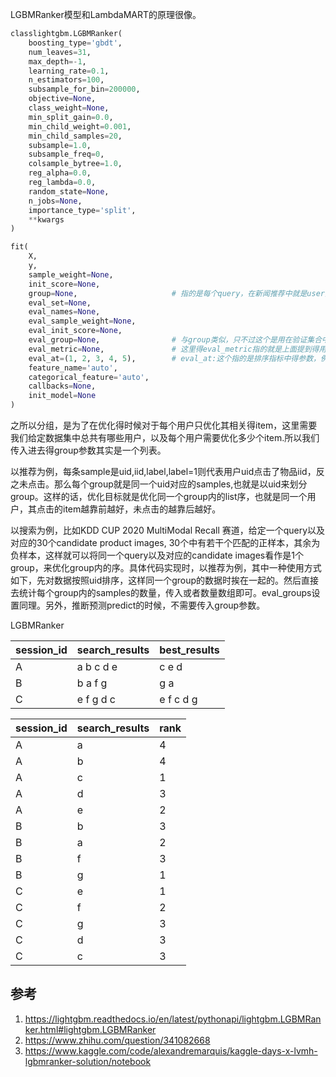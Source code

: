 LGBMRanker模型和LambdaMART的原理很像。





```python
classlightgbm.LGBMRanker(
    boosting_type='gbdt',
    num_leaves=31,
    max_depth=-1,
    learning_rate=0.1,
    n_estimators=100,
    subsample_for_bin=200000,
    objective=None,
    class_weight=None,
    min_split_gain=0.0,
    min_child_weight=0.001,
    min_child_samples=20,
    subsample=1.0,
    subsample_freq=0,
    colsample_bytree=1.0,
    reg_alpha=0.0,
    reg_lambda=0.0,
    random_state=None,
    n_jobs=None,
    importance_type='split',
    **kwargs
)
```




```python
fit(
    X,
    y,
    sample_weight=None,
    init_score=None,
    group=None,                     # 指的是每个query，在新闻推荐中就是user对应得item列表得长度
    eval_set=None,
    eval_names=None,
    eval_sample_weight=None,
    eval_init_score=None,
    eval_group=None,                # 与group类似，只不过这个是用在验证集合中得用户item列表长度
    eval_metric=None,               # 这里得eval_metric指的就是上面提到得用于优化排序模型得评估指标，默认是使用ndcg
    eval_at=(1, 2, 3, 4, 5),        # eval_at:这个指的是排序指标中得参数，例如NDCG@5,NDCG@10
    feature_name='auto',
    categorical_feature='auto',
    callbacks=None,
    init_model=None
)
```

之所以分组，是为了在优化得时候对于每个用户只优化其相关得item，这里需要我们给定数据集中总共有哪些用户，以及每个用户需要优化多少个item.所以我们传入进去得group参数其实是一个列表。

以推荐为例，每条sample是uid,iid,label,label=1则代表用户uid点击了物品iid，反之未点击。那么每个group就是同一个uid对应的samples,也就是以uid来划分group。这样的话，优化目标就是优化同一个group内的list序，也就是同一个用户，其点击的item越靠前越好，未点击的越靠后越好。

以搜索为例，比如KDD CUP 2020 MultiModal Recall 赛道，给定一个query以及对应的30个candidate product images, 30个中有若干个匹配的正样本，其余为负样本，这样就可以将同一个query以及对应的candidate images看作是1个group，来优化group内的序。具体代码实现时，以推荐为例，其中一种使用方式如下，先对数据按照uid排序，这样同一个group的数据时挨在一起的。然后直接去统计每个group内的samples的数量，传入或者数量数组即可。eval_groups设置同理。另外，推断预测predict的时候，不需要传入group参数。





LGBMRanker

| session_id | search_results | best_results |
| --- | --- | --- |
| A | a b c d e | c e d |
| B | b a f g | g a |
| C | e f g d c | e f c d g |


| session_id | search_results | rank |
| --- | --- | --- |
| A | a | 4 |
| A | b | 4 |
| A | c | 1 |
| A | d | 3 |
| A | e | 2 |
| B | b | 3 |
| B | a | 2 |
| B | f | 3 |
| B | g | 1 |
| C | e | 1 |
| C | f | 2 |
| C | g | 3 |
| C | d | 3 |
| C | c | 3 |







## 参考
1. https://lightgbm.readthedocs.io/en/latest/pythonapi/lightgbm.LGBMRanker.html#lightgbm.LGBMRanker
2. https://www.zhihu.com/question/341082668
3. https://www.kaggle.com/code/alexandremarquis/kaggle-days-x-lvmh-lgbmranker-solution/notebook